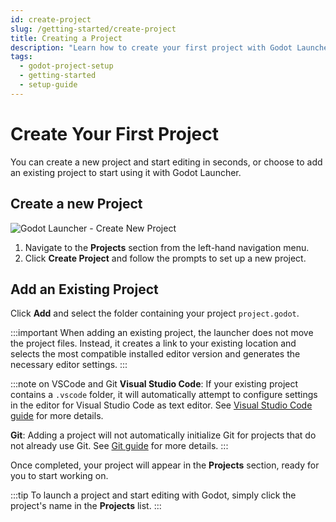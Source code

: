 ```yaml
---
id: create-project
slug: /getting-started/create-project
title: Creating a Project
description: "Learn how to create your first project with Godot Launcher."
tags:
  - godot-project-setup
  - getting-started
  - setup-guide
---
```


# Create Your First Project

You can create a new project and start editing in seconds, or choose to add an existing project to start using it with Godot Launcher.

## Create a new Project

![Godot Launcher - Create New Project](/img/launcher-create-project-ui-anim.gif)

1. Navigate to the **Projects** section from the left-hand navigation menu.
2. Click **Create Project** and follow the prompts to set up a new project.

## Add an Existing Project

Click **Add** and select the folder containing your project `project.godot`.

:::important
When adding an existing project, the launcher does not move the project files. Instead, it creates a link to your existing location and selects the most compatible installed editor version and generates the necessary editor settings.
:::

:::note on VSCode and Git
**Visual Studio Code**:
If your existing project contains a `.vscode` folder, it will automatically attempt to configure settings in the editor for Visual Studio Code as text editor. See [Visual Studio Code guide](/guides/vscode) for more details.

**Git**:
Adding a project will not automatically initialize Git for projects that do not already use Git. See [Git guide](/guides/git) for more details.
:::

Once completed, your project will appear in the **Projects** section, ready for you to start working on.

:::tip
To launch a project and start editing with Godot, simply click the project's name in the **Projects** list.
:::
